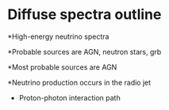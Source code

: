 Diffuse spectra outline
=======================

*High-energy neutrino spectra

*Probable sources are AGN, neutron stars, grb

*Most probable sources are AGN

*Neutrino production occurs in the radio jet

* Proton-photon interaction path
